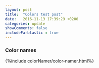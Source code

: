 ```yaml
---
layout: post
title:  "Colors test post"
date:   2016-11-13 17:39:29 +0200
categories: update
showComments: false
includeFarbtastic : true
---
```


### Color names 

{%include colorNamer/color-namer.html%}